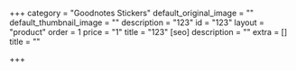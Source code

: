 +++
category = "Goodnotes Stickers"
default_original_image = ""
default_thumbnail_image = ""
description = "123"
id = "123"
layout = "product"
order = 1
price = "1"
title = "123"
[seo]
description = ""
extra = []
title = ""

+++

